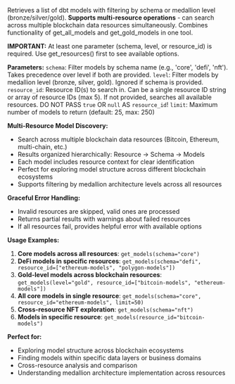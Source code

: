 Retrieves a list of dbt models with filtering by schema or medallion level (bronze/silver/gold). **Supports multi-resource operations** - can search across multiple blockchain data resources simultaneously. Combines functionality of get_all_models and get_gold_models in one tool.

**IMPORTANT:** At least one parameter (schema, level, or resource_id) is required. Use get_resources() first to see available options.

**Parameters:**
`schema`: Filter models by schema name (e.g., 'core', 'defi', 'nft'). Takes precedence over level if both are provided.
`level`: Filter models by medallion level (bronze, silver, gold). Ignored if schema is provided.
`resource_id`: Resource ID(s) to search in. Can be a single resource ID string or array of resource IDs (max 5). If not provided, searches all available resources. DO NOT PASS `true` OR `null` AS `resource_id`!
`limit`: Maximum number of models to return (default: 25, max: 250)

**Multi-Resource Model Discovery:**
- Search across multiple blockchain data resources (Bitcoin, Ethereum, multi-chain, etc.)
- Results organized hierarchically: Resource → Schema → Models
- Each model includes resource context for clear identification
- Perfect for exploring model structure across different blockchain ecosystems
- Supports filtering by medallion architecture levels across all resources

**Graceful Error Handling:**
- Invalid resources are skipped, valid ones are processed
- Returns partial results with warnings about failed resources
- If all resources fail, provides helpful error with available options

**Usage Examples:**
1. **Core models across all resources**: `get_models(schema="core")`
2. **DeFi models in specific resources**: `get_models(schema="defi", resource_id=["ethereum-models", "polygon-models"])`
3. **Gold-level models across blockchain resources**: `get_models(level="gold", resource_id=["bitcoin-models", "ethereum-models"])`
4. **All core models in single resource**: `get_models(schema="core", resource_id="ethereum-models", limit=50)`
5. **Cross-resource NFT exploration**: `get_models(schema="nft")`
6. **Models in specific resource**: `get_models(resource_id="bitcoin-models")`

**Perfect for:**
- Exploring model structure across blockchain ecosystems
- Finding models within specific data layers or business domains
- Cross-resource analysis and comparison
- Understanding medallion architecture implementation across resources
